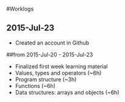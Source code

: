 #Worklogs

## 2015-Jul-23
* Created an account in Github

##from 2015-Jul-20 - 2015-Jul-23

* Finalized first week learning material 
 * Values, types and operators (~6h)
 * Program structure (~3h)
 * Functions (~6h)
 * Data structures: arrays and objects (~6h)





